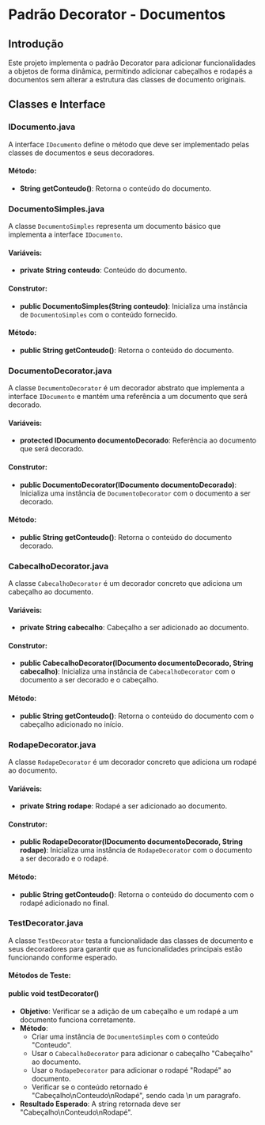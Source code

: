 
# Padrão Decorator - Documentos

## Introdução
Este projeto implementa o padrão Decorator para adicionar funcionalidades a objetos de forma dinâmica, permitindo adicionar cabeçalhos e rodapés a documentos sem alterar a estrutura das classes de documento originais.

## Classes e Interface

### IDocumento.java

A interface `IDocumento` define o método que deve ser implementado pelas classes de documentos e seus decoradores.

#### Método:

-   **String getConteudo()**: Retorna o conteúdo do documento.

### DocumentoSimples.java

A classe `DocumentoSimples` representa um documento básico que implementa a interface `IDocumento`.

#### Variáveis:

-   **private String conteudo**: Conteúdo do documento.

#### Construtor:

-   **public DocumentoSimples(String conteudo)**: Inicializa uma instância de `DocumentoSimples` com o conteúdo fornecido.

#### Método:

-   **public String getConteudo()**: Retorna o conteúdo do documento.

### DocumentoDecorator.java

A classe `DocumentoDecorator` é um decorador abstrato que implementa a interface `IDocumento` e mantém uma referência a um documento que será decorado.

#### Variáveis:

-   **protected IDocumento documentoDecorado**: Referência ao documento que será decorado.

#### Construtor:

-   **public DocumentoDecorator(IDocumento documentoDecorado)**: Inicializa uma instância de `DocumentoDecorator` com o documento a ser decorado.

#### Método:

-   **public String getConteudo()**: Retorna o conteúdo do documento decorado.

### CabecalhoDecorator.java

A classe `CabecalhoDecorator` é um decorador concreto que adiciona um cabeçalho ao documento.

#### Variáveis:

-   **private String cabecalho**: Cabeçalho a ser adicionado ao documento.

#### Construtor:

-   **public CabecalhoDecorator(IDocumento documentoDecorado, String cabecalho)**: Inicializa uma instância de `CabecalhoDecorator` com o documento a ser decorado e o cabeçalho.

#### Método:

-   **public String getConteudo()**: Retorna o conteúdo do documento com o cabeçalho adicionado no início.

### RodapeDecorator.java

A classe `RodapeDecorator` é um decorador concreto que adiciona um rodapé ao documento.

#### Variáveis:

-   **private String rodape**: Rodapé a ser adicionado ao documento.

#### Construtor:

-   **public RodapeDecorator(IDocumento documentoDecorado, String rodape)**: Inicializa uma instância de `RodapeDecorator` com o documento a ser decorado e o rodapé.

#### Método:

-   **public String getConteudo()**: Retorna o conteúdo do documento com o rodapé adicionado no final.

### TestDecorator.java

A classe `TestDecorator` testa a funcionalidade das classes de documento e seus decoradores para garantir que as funcionalidades principais estão funcionando conforme esperado.

#### Métodos de Teste:

#### public void testDecorator()
-   **Objetivo**: Verificar se a adição de um cabeçalho e um rodapé a um documento funciona corretamente.
-   **Método**:
    -   Criar uma instância de `DocumentoSimples` com o conteúdo "Conteudo".
    -   Usar o `CabecalhoDecorator` para adicionar o cabeçalho "Cabeçalho" ao documento.
    -   Usar o `RodapeDecorator` para adicionar o rodapé "Rodapé" ao documento.
    -   Verificar se o conteúdo retornado é "Cabeçalho\nConteudo\nRodapé", sendo cada \n um paragrafo.
-   **Resultado Esperado**: A string retornada deve ser "Cabeçalho\nConteudo\nRodapé".
